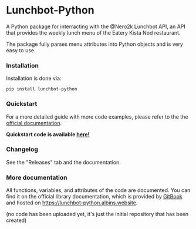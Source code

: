 # Lunchbot-Python
A Python package for interracting with the @Nero2k Lunchbot API, an API that provides the weekly lunch menu of the Eatery Kista Nod restaurant.

The package fully parses menu attributes into Python objects and is very easy to use.

### Installation

Installation is done via:

`pip install lunchbot-python`

### Quickstart

For a more detailed guide with more code examples, please refer to the the [official documentation](https://lunchbot-python.albins.website).

**Quickstart code is available [here!](https://lunchbot-python.albins.website/quickstart#using-the-library)**

### Changelog

See the "Releases" tab and the documentation.

### More documentation

All functions, variables, and attributes of the code are documented. You can find it on the official library documentation, which is provided by [GitBook](https://gitbook.com) and hosted on https://lunchbot-python.albins.website.

(no code has been uploaded yet, it's just the initial repository that has been created)